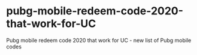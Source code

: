 # pubg-mobile-redeem-code-2020-that-work-for-UC
Pubg mobile redeem code 2020 that work for UC - new list of Pubg mobile codes
